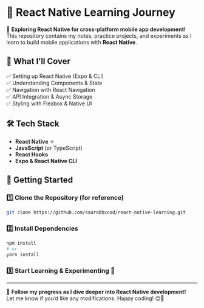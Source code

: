 
# 📱 React Native Learning Journey  

🚀 **Exploring React Native for cross-platform mobile app development!** This repository contains my notes, practice projects, and experiments as I learn to build mobile applications with **React Native**.  

## 📌 What I’ll Cover  
✅ Setting up React Native (Expo & CLI)  
✅ Understanding Components & State  
✅ Navigation with React Navigation  
✅ API Integration & Async Storage  
✅ Styling with Flexbox & Native UI  

## 🛠️ Tech Stack  
- **React Native** ⚛️  
- **JavaScript** (or TypeScript)  
- **React Hooks**  
- **Expo & React Native CLI**  

## 🚀 Getting Started  

### 1️⃣ Clone the Repository (for reference)  
```sh
git clone https://github.com/saurabhxcod/react-native-learning.git

```

### 2️⃣ Install Dependencies  
```sh
npm install
# or
yarn install
```

### 3️⃣ Start Learning & Experimenting 🚀  

---

📖 **Follow my progress as I dive deeper into React Native development!**  
Let me know if you’d like any modifications. Happy coding! 😊🚀